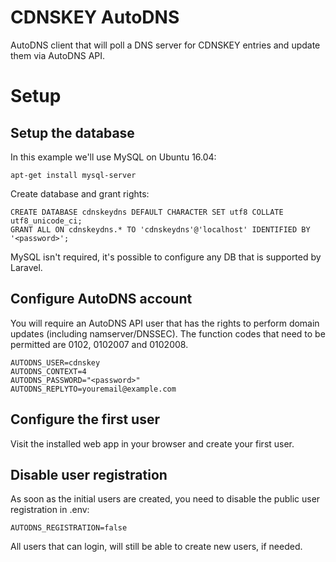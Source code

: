 # CDNSKEY AutoDNS
AutoDNS client that will poll a DNS server for CDNSKEY entries and update them via AutoDNS API.

# Setup

## Setup the database

In this example we'll use MySQL on Ubuntu 16.04:

	apt-get install mysql-server

Create database and grant rights:

	CREATE DATABASE cdnskeydns DEFAULT CHARACTER SET utf8 COLLATE utf8_unicode_ci;
	GRANT ALL ON cdnskeydns.* TO 'cdnskeydns'@'localhost' IDENTIFIED BY '<password>';


MySQL isn't required, it's possible to configure any DB that is supported by Laravel.

## Configure AutoDNS account

You will require an AutoDNS API user that has the rights to perform domain updates (including namserver/DNSSEC). The function codes that need to be permitted are 0102, 0102007 and 0102008.

	AUTODNS_USER=cdnskey
	AUTODNS_CONTEXT=4
	AUTODNS_PASSWORD="<password>"
	AUTODNS_REPLYTO=youremail@example.com

## Configure the first user

Visit the installed web app in your browser and create your first user.

## Disable user registration

As soon as the initial users are created, you need to disable the public user registration in .env:

	AUTODNS_REGISTRATION=false

All users that can login, will still be able to create new users, if needed.


